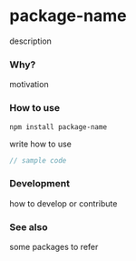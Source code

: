 # package-name

description

### Why?

motivation

### How to use

```
npm install package-name
```

write how to use

```ts
// sample code
```

### Development

how to develop or contribute

### See also

some packages to refer